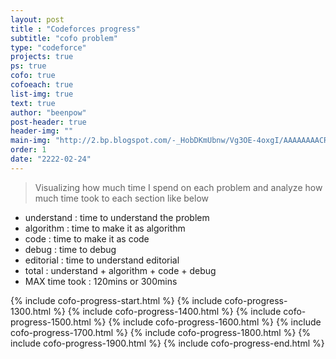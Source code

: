 ```yaml
---
layout: post
title : "Codeforces progress"
subtitle: "cofo problem"
type: "codeforce"
projects: true
ps: true
cofo: true
cofoeach: true
list-img: true
text: true
author: "beenpow"
post-header: true
header-img: ""
main-img: "http://2.bp.blogspot.com/-_HobDKmUbnw/Vg3OE-4oxgI/AAAAAAAACR8/LatdOwEau_A/s1600/The-Martian-viral-teaser.jpg"
order: 1
date: "2222-02-24"
---
```


> Visualizing how much time I spend on each problem and analyze how much time took to each section like below
- understand : time to understand the problem
- algorithm : time to make it as algorithm
- code : time to make it as code
- debug : time to debug
- editorial : time to understand editorial
- total : understand + algorithm + code + debug
- MAX time took : 120mins or 300mins



{% include cofo-progress-start.html %}
{% include cofo-progress-1300.html %}
{% include cofo-progress-1400.html %}
{% include cofo-progress-1500.html %}
{% include cofo-progress-1600.html %}
{% include cofo-progress-1700.html %}
{% include cofo-progress-1800.html %}
{% include cofo-progress-1900.html %}
{% include cofo-progress-end.html %}

